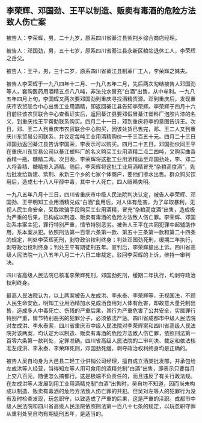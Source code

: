 ## 李荣辉、邓国劲、王平以制造、贩卖有毒酒的危险方法致人伤亡案

被告人：李荣辉，男，二十九岁，原系四川省綦江县紫荆乡综合商店经理。

被告人：邓国劲，男，五十七岁，原系四川省綦江县永新区粮站退休工人，李荣辉之岳父。

被告人：王平，男，三十二岁，原系四川省綦江县制革厂工人，李荣辉之妹夫。

被告人李荣辉于一九八四年十二月、一九八五年二月，先后两次勾结被告人邓国劲等人，套购医药用酒精五点八八吨，非法兑水冒充“白酒”出售，从中牟利。一九八五年四月上旬，李国辉又两次要邓国劲到重庆寻找酒精货源。邓到重庆后，发现重庆市农贸联合中心出售工业用酒精，即返回綦江县告知李荣辉。李荣辉于四月十六日前往该农贸联合中心查看证实后，返回綦江县要邓假冒綦江塑料厂泡胶片漆的名义，到重庆找王平帮助联系购买。四月二十一日，邓到重庆将李的意图告诉王。次日，邓、王二人到重庆市农贸联合中心购买，因该处货已售完，邓、王二人又到重庆川东贸易公司联系，并议定每吨工业用酒精购价一千三百五十元。四月二十三日邓国劲返回綦江县告诉李国荣，李表示可以购买。四月二十五日，邓国劲伙同王平在重庆川东贸易公司以綦江塑料厂的名义购买工业用酒精二点二四吨，又购买曲香香精一瓶、糖精二两。次日晚，李荣辉将这批工业用酒精运至邓国劲处，李、邓二人将香精、糖精掺入酒精。随后，李荣辉将这批工业用酒精冒充“杂粮高度酒”，先后批发给新建、紫荆、永新三个乡的七家个体商户，要他们掺水出售。群众购买饮用后，造成七十八人甲醇中毒，其中十人死亡，四人眼睛失明。

一九八五年八月十三日，四川省重庆市中级人民法院判决认定，被告人李荣辉、邓国劲、王平明知工业用酒精兑成“白酒”食用后，对人体有危害，为了牟取暴利，无视人民生命安全，采取欺骗手段购买工业用酒精，冒充“杂粮高度酒”出售，造成极为严重的后果，已构成以制造、贩卖有毒酒的危险方法致人伤亡罪。李荣辉、邓国劲系本案主犯，罪行特别严重，情节特别恶劣。被告人王平在共同犯罪中起辅助作用，系本案从犯。依照刑法第一百零六条第一款、第五十三条第一款和第二十四条的规定，判处李荣辉死刑，剥夺政治权利终身；判处邓国劲死刑，缓期二年执行，剥夺政治权利终身；判处王平有期徒刑五年。宣判后，李荣辉提出上诉。四川省高级人民法院一九八五年八月二十六日二审裁定，驳回李荣辉的上诉，维持一审判决。

四川省高级人民法院已核准李荣辉死刑，邓国劲死刑，缓期二年执行，均剥夺政治权利终身。

最高人民法院认为，以上两案被告人左成洪、李永泰、李荣辉等，无视国法，不顾人民生命安危，明知工业用酒精加水兑成酒食用对人体有危害，却故意大量兑制出售，造成多人中毒死亡、伤残的严重后果，其行为严重危害了公共安全，实属罪行特别严重，情节特别恶劣的犯罪分子，必须依法严惩。四川省成都市中级人民法院对左成洪、李永泰案，四川省重庆市中级人民法院对李荣辉案和四川省高级人民法院对该两案，均认定为以制造、贩卖有毒酒的危险方法致人伤亡罪，依照刑法第一百零六条第一款判处，定罪准确。四川省高级人民法院的二审判决、裁定和依法核准左成洪、李永泰、李荣辉死刑，邓国劲死缓，剥夺政治权利终身均是正确的。

被告人吴自均身为大邑县二轻工业供销公司经理，擅自成立酒类批发部，并承包给左成洪等人经营，当得知左等人用可食用的酒精兑制“白酒”出售，即表示只要每月上交八百元，随便怎么搞都行。这是极端不负责任的，而且违反了有关行政法规。在左成洪等人发展到用工业用酒精兑制“白酒”出售时，吴自均不知道，因而尚未构成以制造、贩卖有毒酒的危险方法致人伤亡罪的共犯。但吴对左等人的犯罪行为没有及时检查发现，玩忽职守，以致造成了严重的后果，这是严重的渎职。成都市中级人民法院和四川省高级人民法院依照刑法第一百八十七条的规定，以玩忽职守罪从重判处吴自均有期徒刑五年，是适当的。

